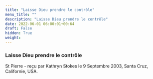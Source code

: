 ```yaml
---
title: "Laisse Dieu prendre le contrôle"
menu_title: ""
description: "Laisse Dieu prendre le contrôle"
date: 2022-06-01 06:00:01+00:64
draft: False
hidden: True
weight:
---
```

### Laisse Dieu prendre le contrôle

St Pierre - reçu par Kathryn Stokes le 9 Septembre 2003, Santa Cruz, Californie, USA.



